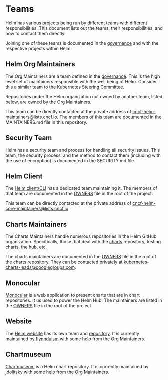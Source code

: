 # Teams

Helm has various projects being run by different teams with different responsibilities. This document lists out the teams, their responsibilities, and how to contact them directly.

Joining one of these teams is documented in the [governance](governance/governance.md) and with the respective projects within Helm.

## Helm Org Maintainers

The Org Maintainers are a team defined in the [governance](governance/governance.md). This is the high level set of maintainers responsible with the well being of Helm. Consider this a similar team to the Kubernetes Steering Committee.

Repositories under the Helm organization not owned by another team, listed below, are owned by the Org Maintainers.

This team can be directly contacted at the private address of cncf-helm-maintainers@lists.cncf.io. The members of this team are documented in the MAINTAINERS.md file in this repository.

## Security Team

Helm has a security team and process for handling all security issues. This team, the security process, and the method to contact them (including with the use of encryption) is documented in the SECURITY.md file.

## Helm Client

The [Helm client/CLI](https://github.com/helm/helm) has a dedicated team maintaining it. The members of that team are documented in the [OWNERS](https://github.com/helm/helm/blob/main/OWNERS) file in the root of the project.

This team can be directly contacted at the private address of cncf-helm-core-maintainers@lists.cncf.io.

## Charts Maintainers

The Charts Maintainers handle numerous repositories in the Helm GitHub organization. Specifically, those that deal with the [charts](https://github.com/helm/charts) repository, testing charts, the [hub](https://github.com/helm/hub), etc.

The charts maintainers are documented in the [OWNERS](https://github.com/helm/charts/blob/master/OWNERS) file in the root of the charts repository. They can be contacted privately at kubernetes-charts-leads@googlegroups.com.

## Monocular

[Monocular](https://github.com/helm/monocular) is a web application to present charts that are in chart repositories. It us used to power the Helm Hub. The maintainers are listed in the [OWNERS](https://github.com/helm/monocular/blob/master/OWNERS) file in the root of the project.

## Website

The [Helm website](https://helm.sh) has its own team and [repository](https://github.com/helm/helm-www). It is currently maintained by [flynnduism](https://github.com/flynnduism) with some help from the Org Maintainers.

## Chartmuseum

[Chartmuseum](https://github.com/helm/chartmuseum) is a Helm chart repository. It is currently maintained by [jdolitsky](https://github.com/jdolitsky) with some help from the Org Maintainers.
